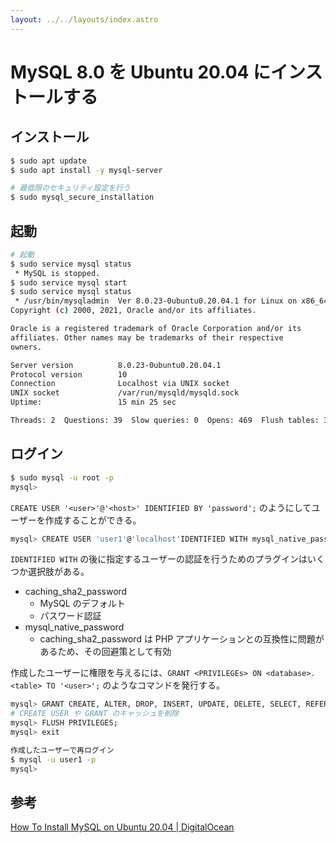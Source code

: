 ```yaml
---
layout: ../../layouts/index.astro
---
```


# MySQL 8.0 を Ubuntu 20.04 にインストールする

## インストール

```bash
$ sudo apt update
$ sudo apt install -y mysql-server

# 最低限のセキュリティ設定を行う
$ sudo mysql_secure_installation
```

## 起動

```bash
# 起動
$ sudo service mysql status
 * MySQL is stopped.
$ sudo service mysql start
$ sudo service mysql status
 * /usr/bin/mysqladmin  Ver 8.0.23-0ubuntu0.20.04.1 for Linux on x86_64 ((Ubuntu))
Copyright (c) 2000, 2021, Oracle and/or its affiliates.

Oracle is a registered trademark of Oracle Corporation and/or its
affiliates. Other names may be trademarks of their respective
owners.

Server version          8.0.23-0ubuntu0.20.04.1
Protocol version        10
Connection              Localhost via UNIX socket
UNIX socket             /var/run/mysqld/mysqld.sock
Uptime:                 15 min 25 sec

Threads: 2  Questions: 39  Slow queries: 0  Opens: 469  Flush tables: 3  Open tables: 60  Queries per second avg: 0.042
```

## ログイン

```bash
$ sudo mysql -u root -p
mysql>
```

`CREATE USER '<user>'@'<host>' IDENTIFIED BY 'password';` のようにしてユーザーを作成することができる。

```bash
mysql> CREATE USER 'user1'@'localhost'IDENTIFIED WITH mysql_native_password BY 'password';
```

`IDENTIFIED WITH` の後に指定するユーザーの認証を行うためのプラグインはいくつか選択肢がある。

- caching_sha2_password
  - MySQL のデフォルト
  - パスワード認証
- mysql_native_password
  - caching_sha2_password は PHP アプリケーションとの互換性に問題があるため、その回避策として有効

作成したユーザーに権限を与えるには、`GRANT <PRIVILEGEs> ON <database>.<table> TO '<user>';` のようなコマンドを発行する。

```bash
mysql> GRANT CREATE, ALTER, DROP, INSERT, UPDATE, DELETE, SELECT, REFERENCES, RELOAD on *.* TO 'user1'@'localhost' WITH GRANT OPTION;
# CREATE USER や GRANT のキャッシュを削除
mysql> FLUSH PRIVILEGES;
mysql> exit

作成したユーザーで再ログイン
$ mysql -u user1 -p
mysql>
```

## 参考

[How To Install MySQL on Ubuntu 20.04 | DigitalOcean](https://www.digitalocean.com/community/tutorials/how-to-install-mysql-on-ubuntu-20-04)

